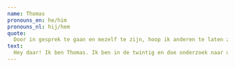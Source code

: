 ```yaml
---
name: Thomas
pronouns_en: he/him
pronouns_nl: hij/hem
quote:
  Door in gesprek te gaan en mezelf te zijn, hoop ik anderen te laten zien dat dit ook oké is!
text:
  Hey daar! Ik ben Thomas. Ik ben in de twintig en doe onderzoek naar datavisualisatie in de bioinformatica. Voorlichting geven geeft mij veel voldoening. Elke klas is weer anders, en elk gesprek is uniek. Ik denk dat het mij heel erg had geholpen als ik meer wist van de verschillende aspecten van de LHBTI+ community toen ik op school zat. Ik help graag anderen zichzelf te vinden, en in het algemeen de acceptatie te vergroten. Door in gesprek te gaan en mezelf te zijn, hoop ik anderen te laten zien dat dit ook oké is!
---
```

